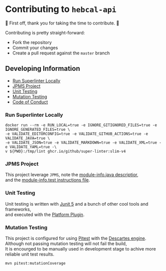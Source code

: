 # Contributing to `hebcal-api`

:clap: First off, thank you for taking the time to contribute. :clap:

Contributing is pretty straight-forward:

- Fork the repository
- Commit your changes
- Create a pull request against the `master` branch

## Developing Information

- [Run Superlinter Locally](#run-superlinter-locally)
- [JPMS Project](#jpms-project)
- [Unit Testing](#unit-testing)
- [Mutation Testing](#mutation-testing)
- [Code of Conduct](#code-of-conduct)

### Run Superlinter Locally

```shell
docker run --rm -e RUN_LOCAL=true -e IGNORE_GITIGNORED_FILES=true -e IGNORE_GENERATED_FILES=true \
-e VALIDATE_EDITORCONFIG=true -e VALIDATE_GITHUB_ACTIONS=true -e VALIDATE_JAVA=true \
-e VALIDATE_JSON=true -e VALIDATE_MARKDOWN=true -e VALIDATE_XML=true -e VALIDATE_YAML=true -\
v ${PWD}:/tmp/lint ghcr.io/github/super-linter:slim-v4
```

### JPMS Project

This project leverage `JPMS`, note the
[module-info.java descriptior](../src/main/java/module-info.java),</br>
and the [module-info.test instructions file](../src/test/java/module-info.test).

### Unit Testing

Unit testing is written with [Junit 5](https://junit.org/junit5/) and a bunch of other cool tools and
frameworks,</br>
and executed with the [Platform Plugin](https://github.com/sormuras/junit-platform-maven-plugin).

### Mutation Testing

This project is configured for using [Pitest](https://pitest.org/) with the
[Descartes engine](https://github.com/STAMP-project/pitest-descartes).</br>
Although not passing mutation testing will not fail the build,</br>
It is encourged to be manually used in development stage to achive more reliable unit test results.

```shell
mvn pitest:mutationCoverage
```

